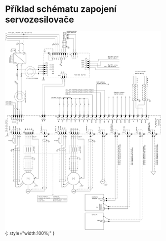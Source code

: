 # Příklad schématu zapojení servozesilovače

![Example schematic](../img/TGZ-D-560-30_50_schematic.webp){: style="width:100%;" }
